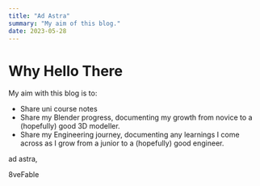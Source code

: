 ```yaml
---
title: "Ad Astra"
summary: "My aim of this blog."
date: 2023-05-28
---
```


# Why Hello There
My aim with this blog is to:
- Share uni course notes
- Share my Blender progress, documenting my growth from novice to a (hopefully) good 3D modeller.
- Share my Engineering journey, documenting any learnings I come across as I grow from a junior to a (hopefully) good engineer.

ad astra,

8veFable

